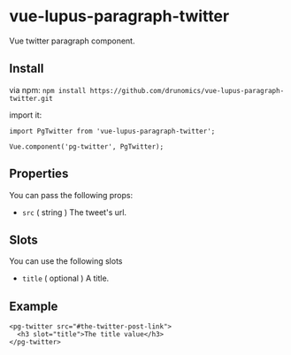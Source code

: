 # vue-lupus-paragraph-twitter
Vue twitter paragraph component.



## Install

via npm:
`npm install https://github.com/drunomics/vue-lupus-paragraph-twitter.git`


import it:

```
import PgTwitter from 'vue-lupus-paragraph-twitter';

Vue.component('pg-twitter', PgTwitter);
```

## Properties
You can pass the following props:

- `src` ( string )
  The tweet's url.

## Slots
You can use the following slots

- `title` ( optional )
  A title.

## Example
```
<pg-twitter src="#the-twitter-post-link">
  <h3 slot="title">The title value</h3>
</pg-twitter>
```
